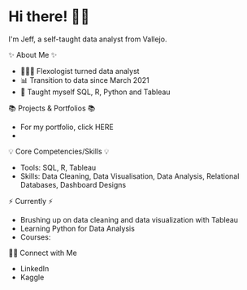 # Hi there! 🙋‍♂️

I'm Jeff, a self-taught data analyst from Vallejo.

✨ About Me ✨

* 👩🏻‍💻 Flexologist turned data analyst
* 📊 Transition to data since March 2021
* 📝 Taught myself SQL, R, Python and Tableau

📚 Projects & Portfolios 📚
* For my portfolio, click HERE
* 
💡 Core Competencies/Skills 💡
* Tools: SQL, R, Tableau
* Skills: Data Cleaning, Data Visualisation, Data Analysis, Relational Databases, Dashboard Designs

⚡️ Currently ⚡️
* Brushing up on data cleaning and data visualization with Tableau
* Learning Python for Data Analysis
* Courses:

🙌🏻 Connect with Me
* LinkedIn
* Kaggle
